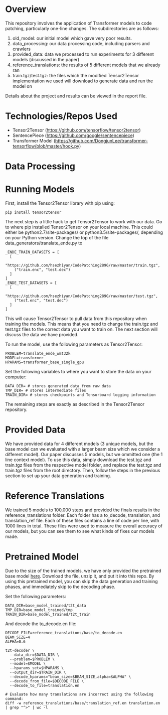 # Overview
This repository involves the application of Transformer models to code patching, particularly one-line changes.
The subdirectories are as follows:
  1) old_model: our initial model which gave very poor results.
  2) data_processing: our data processing code, including parsers and crawlers
  3) provided_data: data we processed to run experiments for 3 different models (discussed in the paper)
  4) reference_translations: the results of 5 different models that we already ran
  5) train.tgz/test.tgz: the files which the modified Tensor2Tensor implementation we used will download to generate
   data and run the model on
  
Details about the project and results can be viewed in the report file.

# Technologies/Repos Used
  - Tensor2Tensor (https://github.com/tensorflow/tensor2tensor)
  - SentencePiece (https://github.com/google/sentencepiece)
  - Transformer Model (https://github.com/DongjunLee/transformer-tensorflow/blob/master/hook.py)
  
# Data Processing

# Running Models

First, install the Tensor2Tensor library with pip using:

`pip install tensor2tensor`

The next step is a little hack to get Tensor2Tensor to work with our data. Go to where pip installed Tensor2Tensor on
your local machine. This could either be python2.7/site-packages/ or python3.5/site-packages/, depending on your Python version.
Change the top of the file data_generators/translate_ende.py to 

```
_ENDE_TRAIN_DATASETS = [
  [
    "https://github.com/hsezhiyan/CodePatching289G/raw/master/train.tgz",
    ("train.enc", "test.dec")
  ]
]
_ENDE_TEST_DATASETS = [
  [
    "https://github.com/hsezhiyan/CodePatching289G/raw/master/test.tgz",
    ("test.enc", "test.dec")
  ]
]
```

This will cause Tensor2Tensor to pull data from this repository when training the models. This means that you need to change the train.tgz and test.tgz files to the correct data you want to train on. The next section will discuss the data we have provided.

To run the model, use the following parameters as Tensor2Tensor:
```
PROBLEM=translate_ende_wmt32k
MODEL=transformer
HPARAMS=transformer_base_single_gpu
```

Set the following variables to where you want to store the data on your computer:
```
DATA_DIR= # stores generated data from raw data
TMP_DIR= # stores intermediate files
TRAIN_DIR= # stores checkpoints and Tensorboard logging information
```

The remaining steps are exactly as described in the Tensor2Tensor repository.

# Provided Data

We have provided data for 4 different models (3 unique models, but the base model can we evaluated with a larger beam size which we consider a different model). Our paper discusses 5 models, but we ommitted one (the 1 line context model). To use this data, simply download the test.tgz and train.tgz files from the respective model folder, and replace the test.tgz and train.tgz files from the root directory. Then, follow the steps in the previous section to set up your data generation and training.

# Reference Translations

We trained 5 models to 100,000 steps and provided the finals results in the reference_translations folder. Each folder has a to_decode, translation, and translation_ref file. Each of these files contains a line of code per line, with 1000 lines in total. These files were used to measure  the overall accuracy of our models, but you can see them to see what kinds of fixes our models made.

# Pretrained Model

Due to the size of the trained models, we have only provided the pretrained base model [here](https://drive.google.com/file/d/16EqMnwRA93j2ymXMryPQKydCbUuRZ5gn/view?usp=sharing). Download the file, unzip it, and put it into this repo. By using this pretrained model, you can skip the data generation and training phases, and immediately skip to the decoding phase.
 
Set the following parameters:
```
DATA_DIR=base_model_trained/t2t_data
TMP_DIR=base_model_trained/tmp
TRAIN_DIR=base_model_trained/t2t_train
```

And decode the to_decode.en file:
```
DECODE_FILE=reference_translations/base/to_decode.en
BEAM_SIZE=4
ALPHA=0.6

t2t-decoder \
  --data_dir=$DATA_DIR \
  --problem=$PROBLEM \
  --model=$MODEL \
  --hparams_set=$HPARAMS \
  --output_dir=$TRAIN_DIR \
  --decode_hparams="beam_size=$BEAM_SIZE,alpha=$ALPHA" \
  --decode_from_file=$DECODE_FILE \
  --decode_to_file=translation.en

# Evaluate how many translations are incorrect using the following command:
diff -w reference_translations/base/translation_ref.en translation.en | grep "^>" | wc -l
```
